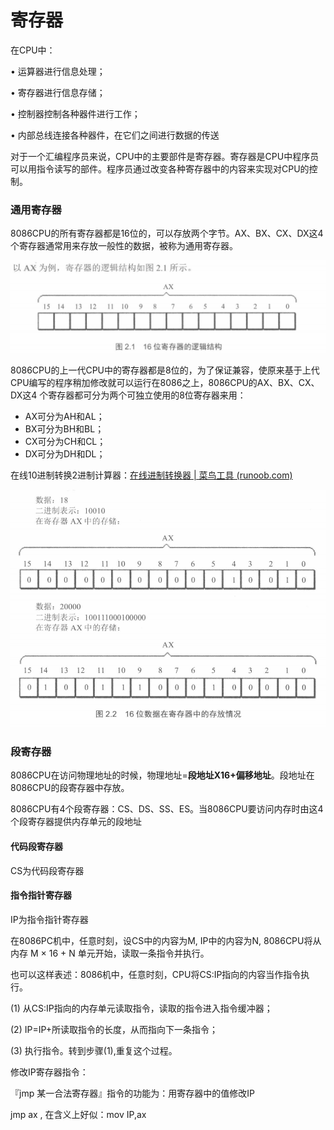 # 寄存器

在CPU中：

• 运算器进行信息处理；

• 寄存器进行信息存储；

• 控制器控制各种器件进行工作；

• 内部总线连接各种器件，在它们之间进行数据的传送

对于一个汇编程序员来说，CPU中的主要部件是寄存器。寄存器是CPU中程序员可以用指令读写的部件。程序员通过改变各种寄存器中的内容来实现对CPU的控制。

### 通用寄存器

8086CPU的所有寄存器都是16位的，可以存放两个字节。AX、BX、CX、DX这4个寄存器通常用来存放一般性的数据，被称为通用寄存器。

<img src="https://raw.githubusercontent.com/yinzhipeng123/Picture_Bed/main/202205311741998.png" alt="image-20220531174149964" style="zoom:67%;" />

8086CPU的上一代CPU中的寄存器都是8位的，为了保证兼容，使原来基于上代CPU编写的程序稍加修改就可以运行在8086之上，8086CPU的AX、BX、CX、DX这4 个寄存器都可分为两个可独立使用的8位寄存器来用：

- AX可分为AH和AL；
- BX可分为BH和BL；
- CX可分为CH和CL；
- DX可分为DH和DL；

在线10进制转换2进制计算器：[在线进制转换器 | 菜鸟工具 (runoob.com)](https://c.runoob.com/front-end/58/)

<img src="https://raw.githubusercontent.com/yinzhipeng123/Picture_Bed/main/202205311746396.png" alt="image-20220531174626353" style="zoom:67%;" />



### 段寄存器

8086CPU在访问物理地址的时候，物理地址=**段地址X16+偏移地址**。段地址在8086CPU的段寄存器中存放。

8086CPU有4个段寄存器：CS、DS、SS、ES。当8086CPU要访问内存时由这4个段寄存器提供内存单元的段地址



#### 代码段寄存器

CS为代码段寄存器

#### 指令指针寄存器

IP为指令指针寄存器



在8086PC机中，任意时刻，设CS中的内容为M, IP中的内容为N, 8086CPU将从内存 M × 16 + N 单元开始，读取一条指令并执行。

也可以这样表述：8086机中，任意时刻，CPU将CS:IP指向的内容当作指令执行。



(1) 从CS:IP指向的内存单元读取指令，读取的指令进入指令缓冲器；

(2) IP=IP+所读取指令的长度，从而指向下一条指令；

(3) 执行指令。转到步骤(1),重复这个过程。



修改IP寄存器指令：

『jmp  某一合法寄存器』指令的功能为：用寄存器中的值修改IP

jmp ax , 在含义上好似：mov IP,ax









